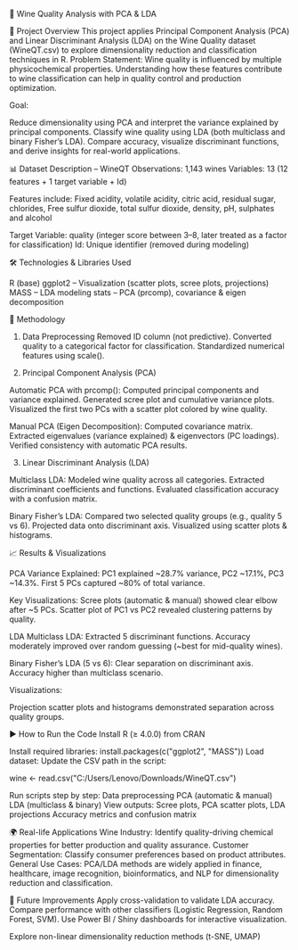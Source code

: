 🍷 Wine Quality Analysis with PCA & LDA

📌 Project Overview
This project applies Principal Component Analysis (PCA) and Linear Discriminant Analysis (LDA) on the Wine Quality dataset (WineQT.csv) to explore dimensionality reduction and classification techniques in R.
Problem Statement: Wine quality is influenced by multiple physicochemical properties. Understanding how these features contribute to wine classification can help in quality control and production optimization.

Goal:

Reduce dimensionality using PCA and interpret the variance explained by principal components.
Classify wine quality using LDA (both multiclass and binary Fisher’s LDA).
Compare accuracy, visualize discriminant functions, and derive insights for real-world applications.

📊 Dataset Description – WineQT
Observations: 1,143 wines
Variables: 13 (12 features + 1 target variable + Id)

Features include:
Fixed acidity, volatile acidity, citric acid, residual sugar, chlorides, Free sulfur dioxide, total sulfur dioxide, density, pH, sulphates and alcohol

Target Variable: quality (integer score between 3–8, later treated as a factor for classification)
Id: Unique identifier (removed during modeling)

🛠️ Technologies & Libraries Used

R (base)
ggplot2 – Visualization (scatter plots, scree plots, projections)
MASS – LDA modeling
stats – PCA (prcomp), covariance & eigen decomposition

🔎 Methodology

1. Data Preprocessing
Removed ID column (not predictive).
Converted quality to a categorical factor for classification.
Standardized numerical features using scale().

2. Principal Component Analysis (PCA)

Automatic PCA with prcomp():
Computed principal components and variance explained.
Generated scree plot and cumulative variance plots.
Visualized the first two PCs with a scatter plot colored by wine quality.

Manual PCA (Eigen Decomposition):
Computed covariance matrix.
Extracted eigenvalues (variance explained) & eigenvectors (PC loadings).
Verified consistency with automatic PCA results.

3. Linear Discriminant Analysis (LDA)

Multiclass LDA:
Modeled wine quality across all categories.
Extracted discriminant coefficients and functions.
Evaluated classification accuracy with a confusion matrix.

Binary Fisher’s LDA:
Compared two selected quality groups (e.g., quality 5 vs 6).
Projected data onto discriminant axis.
Visualized using scatter plots & histograms.

📈 Results & Visualizations

PCA
Variance Explained:
PC1 explained ~28.7% variance, PC2 ~17.1%, PC3 ~14.3%.
First 5 PCs captured ~80% of total variance.

Key Visualizations:
Scree plots (automatic & manual) showed clear elbow after ~5 PCs.
Scatter plot of PC1 vs PC2 revealed clustering patterns by quality.

LDA
Multiclass LDA:
Extracted 5 discriminant functions.
Accuracy moderately improved over random guessing (~best for mid-quality wines).

Binary Fisher’s LDA (5 vs 6):
Clear separation on discriminant axis.
Accuracy higher than multiclass scenario.

Visualizations:

Projection scatter plots and histograms demonstrated separation across quality groups.

▶️ How to Run the Code
Install R (≥ 4.0.0) from CRAN

Install required libraries:
install.packages(c("ggplot2", "MASS"))
Load dataset: Update the CSV path in the script:

wine <- read.csv("C:/Users/Lenovo/Downloads/WineQT.csv")

Run scripts step by step:
Data preprocessing
PCA (automatic & manual)
LDA (multiclass & binary)
View outputs:
Scree plots, PCA scatter plots, LDA projections
Accuracy metrics and confusion matrix

🌍 Real-life Applications
Wine Industry: Identify quality-driving chemical properties for better production and quality assurance.
Customer Segmentation: Classify consumer preferences based on product attributes.
General Use Cases: PCA/LDA methods are widely applied in finance, healthcare, image recognition, bioinformatics, and NLP for dimensionality reduction and classification.

🚀 Future Improvements
Apply cross-validation to validate LDA accuracy.
Compare performance with other classifiers (Logistic Regression, Random Forest, SVM).
Use Power BI / Shiny dashboards for interactive visualization.

Explore non-linear dimensionality reduction methods (t-SNE, UMAP)
